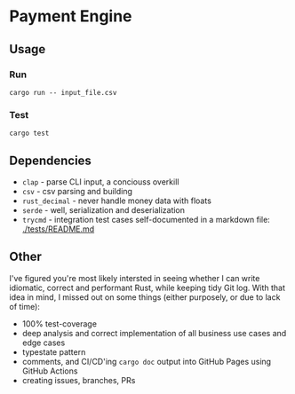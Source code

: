 # Payment Engine
## Usage
### Run
```console
cargo run -- input_file.csv
```
### Test
```console
cargo test
```
## Dependencies
- `clap` - parse CLI input, a conciouss overkill
- `csv` - csv parsing and building
- `rust_decimal` - never handle money data with floats
- `serde` - well, serialization and deserialization
- `trycmd` - integration test cases self-documented in a markdown file: [./tests/README.md](./tests/README.md)

## Other
I've figured you're most likely intersted in seeing whether I can write idiomatic, correct and performant Rust, while keeping tidy Git log. With that idea in mind, I missed out on some things (either purposely, or due to lack of time):
- 100% test-coverage
- deep analysis and correct implementation of all business use cases and edge cases
- typestate pattern
- comments, and CI/CD'ing `cargo doc` output into GitHub Pages using GitHub Actions
- creating issues, branches, PRs
